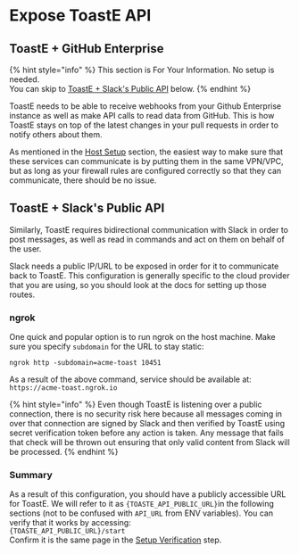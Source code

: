 # Expose ToastE API

## **ToastE + GitHub Enterprise**

{% hint style="info" %}
This section is For Your Information. No setup is needed.  
You can skip to [ToastE + Slack's Public API](expose-toaste-api.md#toaste-slacks-public-api) below.
{% endhint %}

ToastE needs to be able to receive webhooks from your Github Enterprise instance as well as make API calls to read data from GitHub. This is how ToastE stays on top of the latest changes in your pull requests in order to notify others about them. 

As mentioned in the [Host Setup](host.md) section, the easiest way to make sure that these services can communicate is by putting them in the same VPN/VPC, but as long as your firewall rules are configured correctly so that they can communicate, there should be no issue.

## **ToastE + Slack's Public API**

Similarly, ToastE requires bidirectional communication with Slack in order to post messages, as well as read in commands and act on them on behalf of the user.

Slack needs a public IP/URL to be exposed in order for it to communicate back to ToastE. This configuration is generally specific to the cloud provider that you are using, so you should look at the docs for setting up those routes.

### ngrok

One quick and popular option is to run ngrok on the host machine. Make sure you specify `subdomain` for the URL to stay static:

```text
ngrok http -subdomain=acme-toast 10451
```

As a result of the above command, service should be available at:   
`https://acme-toast.ngrok.io`

{% hint style="info" %}
Even though ToastE is listening over a public connection, there is no security risk here because all messages coming in over that connection are signed by Slack and then verified by ToastE using secret verification token before any action is taken. Any message that fails that check will be thrown out ensuring that only valid content from Slack will be processed.
{% endhint %}

### Summary

As a result of this configuration, you should have a publicly accessible URL for ToastE. We will refer to it as `{TOASTE_API_PUBLIC_URL}`in the following sections \(not to be confused with `API_URL` from ENV variables\). You can verify that it works by accessing:  
`{TOASTE_API_PUBLIC_URL}/start`   
Confirm it is the same page in the [Setup Verification](deploy-toaste/verification.md) step.

